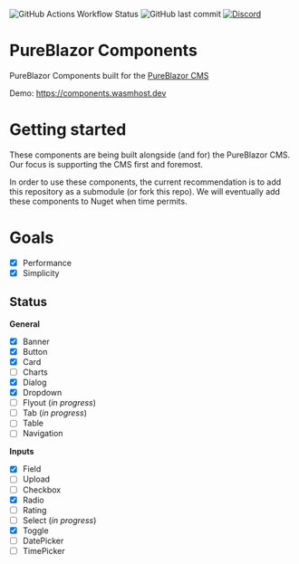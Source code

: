 ![GitHub Actions Workflow Status](https://img.shields.io/github/actions/workflow/status/pureblazor/components/build.yml)
![GitHub last commit](https://img.shields.io/github/last-commit/pureblazor/components)
[![Discord](https://img.shields.io/discord/984241021225414787)](https://discord.gg/PeBbYy6WKq)

# PureBlazor Components
PureBlazor Components built for the [PureBlazor CMS](https://pureblazor.com)

Demo: https://components.wasmhost.dev

# Getting started
These components are being built alongside (and for) the PureBlazor CMS. Our focus is supporting the CMS first and foremost.

In order to use these components, the current recommendation is to add this repository as a submodule (or fork this repo). We will eventually add these components to Nuget when time permits.

# Goals
- [x] Performance
- [x] Simplicity

## Status

**General**
- [x] Banner
- [x] Button
- [x] Card
- [ ] Charts
- [x] Dialog
- [x] Dropdown
- [ ] Flyout (_in progress_)
- [ ] Tab (_in progress_)
- [ ] Table
- [ ] Navigation

**Inputs**
- [x] Field
- [ ] Upload
- [ ] Checkbox
- [x] Radio
- [ ] Rating
- [ ] Select (_in progress_)
- [x] Toggle
- [ ] DatePicker
- [ ] TimePicker 
